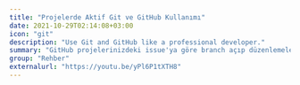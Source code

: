 ```yaml
---
title: "Projelerde Aktif Git ve GitHub Kullanımı"
date: 2021-10-29T02:14:08+03:00
icon: "git"
description: "Use Git and GitHub like a professional developer."  
summary: "GitHub projelerinizdeki issue'ya göre branch açıp düzenlemelerinizi pull requestlerle profesyonel şekilde version kontrolü yapmak için gereken Git kullanımını öğrenin."
group: "Rehber"
externalurl: "https://youtu.be/yPl6P1tXTH8"
---
```

